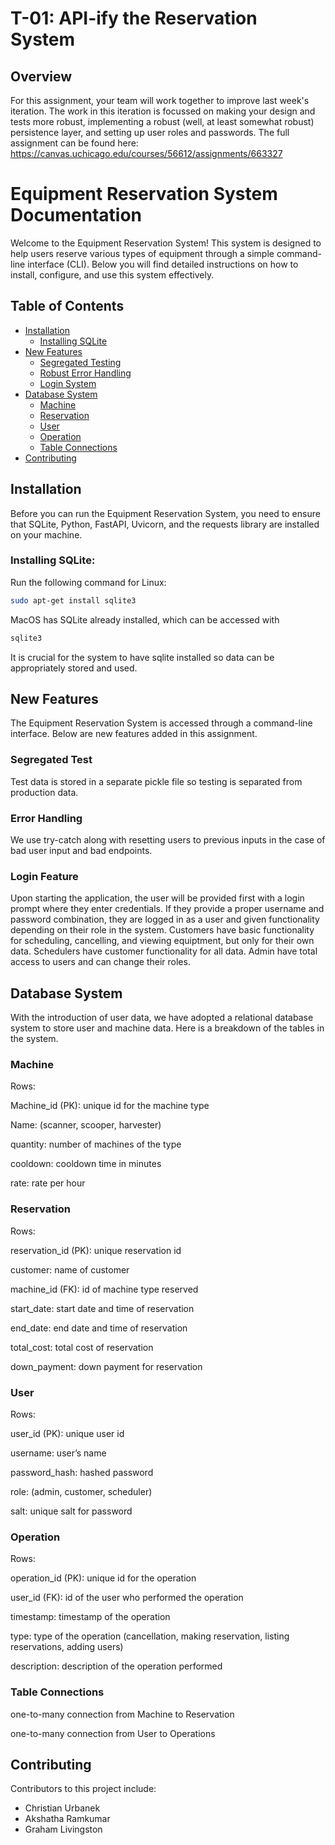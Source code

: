# T-01: API-ify the Reservation System

## Overview
For this assignment, your team will work together to improve last week's iteration.  The work in this iteration is focussed on making your design and tests more robust, implementing a robust (well, at least somewhat robust) persistence layer, and setting up user roles and passwords. The full assignment can be found here: https://canvas.uchicago.edu/courses/56612/assignments/663327


# Equipment Reservation System Documentation

Welcome to the Equipment Reservation System! This system is designed to help users reserve various types of equipment through a simple command-line interface (CLI). Below you will find detailed instructions on how to install, configure, and use this system effectively.

## Table of Contents

- [Installation](#installation)
    - [Installing SQLite](#installing-sqlite)
- [New Features](#new-features)
    - [Segregated Testing](#segregated-test)
    - [Robust Error Handling](#error-handling)
    - [Login System](#login-feature)
- [Database System](#database-system)
    - [Machine](#machine)
    - [Reservation](#reservation)
    - [User](#user)
    - [Operation](#operation)
    - [Table Connections](#table-connections)
- [Contributing](#contributing)


## Installation

Before you can run the Equipment Reservation System, you need to ensure that SQLite, Python, FastAPI, Uvicorn, and the requests library are installed on your machine.

### Installing SQLite:

Run the following command for Linux:

```bash
sudo apt-get install sqlite3
```

MacOS has SQLite already installed, which can be accessed with

```bash
sqlite3
```

It is crucial for the system to have sqlite installed so data can be appropriately stored and used.

## New Features

The Equipment Reservation System is accessed through a command-line interface. Below are new features added in this assignment.

### Segregated Test

Test data is stored in a separate pickle file so testing is separated from production data.

### Error Handling
    
We use try-catch along with resetting users to previous inputs in the case of bad user input and bad endpoints.

### Login Feature

Upon starting the application, the user will be provided first with a login prompt where they enter credentials. If they provide a proper username and password combination, they are logged in as a user and given functionality depending on their role in the system. Customers have basic functionality for scheduling, cancelling, and viewing equiptment, but only for their own data. Schedulers have customer functionality for all data. Admin have total access to users and can change their roles.

## Database System

With the introduction of user data, we have adopted a relational database system to store user and machine data. Here is a breakdown of the tables in the system.

### Machine

Rows:

Machine_id (PK): unique id for the machine type

Name: (scanner, scooper, harvester)

quantity: number of machines of the type

cooldown: cooldown time in minutes

rate: rate per hour


### Reservation

Rows:

reservation_id (PK): unique reservation id

customer: name of customer

machine_id (FK): id of machine type reserved

start_date: start date and time of reservation

end_date: end date and time of reservation

total_cost: total cost of reservation

down_payment: down payment for reservation


### User

Rows:

user_id (PK): unique user id

username: user’s name

password_hash: hashed password

role: (admin, customer, scheduler)

salt: unique salt for password


### Operation

Rows:


operation_id (PK): unique id for the operation

user_id (FK): id of the user who performed the operation

timestamp: timestamp of the operation

type: type of the operation (cancellation, making reservation, listing reservations, adding users)

description: description of the operation performed


### Table Connections

one-to-many connection from Machine to Reservation

one-to-many connection from User to Operations


## Contributing

Contributors to this project include:

- Christian Urbanek
- Akshatha Ramkumar
- Graham Livingston
